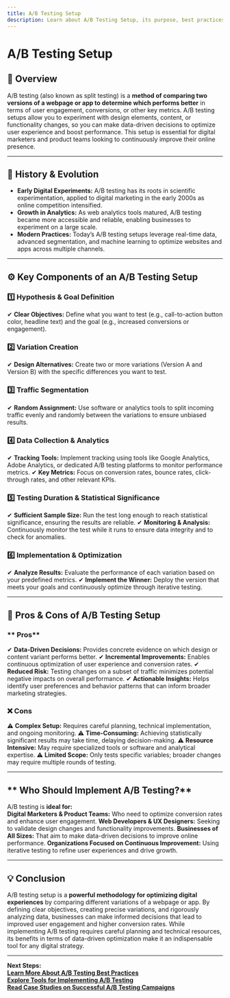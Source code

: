 ```yaml
---
title: A/B Testing Setup
description: Learn about A/B Testing Setup, its purpose, best practices, and how to implement an effective testing framework.
---
```


# **A/B Testing Setup**

## **📌 Overview**  
A/B testing (also known as split testing) is a **method of comparing two versions of a webpage or app to determine which performs better** in terms of user engagement, conversions, or other key metrics. A/B testing setups allow you to experiment with design elements, content, or functionality changes, so you can make data-driven decisions to optimize user experience and boost performance. This setup is essential for digital marketers and product teams looking to continuously improve their online presence.

---

## **📜 History & Evolution**  
- **Early Digital Experiments:** A/B testing has its roots in scientific experimentation, applied to digital marketing in the early 2000s as online competition intensified.
- **Growth in Analytics:** As web analytics tools matured, A/B testing became more accessible and reliable, enabling businesses to experiment on a large scale.
- **Modern Practices:** Today’s A/B testing setups leverage real-time data, advanced segmentation, and machine learning to optimize websites and apps across multiple channels.

---

## **⚙️ Key Components of an A/B Testing Setup**

### **1️⃣ Hypothesis & Goal Definition**
✔ **Clear Objectives:** Define what you want to test (e.g., call-to-action button color, headline text) and the goal (e.g., increased conversions or engagement).

### **2️⃣ Variation Creation**
✔ **Design Alternatives:** Create two or more variations (Version A and Version B) with the specific differences you want to test.

### **3️⃣ Traffic Segmentation**
✔ **Random Assignment:** Use software or analytics tools to split incoming traffic evenly and randomly between the variations to ensure unbiased results.

### **4️⃣ Data Collection & Analytics**
✔ **Tracking Tools:** Implement tracking using tools like Google Analytics, Adobe Analytics, or dedicated A/B testing platforms to monitor performance metrics.
✔ **Key Metrics:** Focus on conversion rates, bounce rates, click-through rates, and other relevant KPIs.

### **5️⃣ Testing Duration & Statistical Significance**
✔ **Sufficient Sample Size:** Run the test long enough to reach statistical significance, ensuring the results are reliable.
✔ **Monitoring & Analysis:** Continuously monitor the test while it runs to ensure data integrity and to check for anomalies.

### **6️⃣ Implementation & Optimization**
✔ **Analyze Results:** Evaluate the performance of each variation based on your predefined metrics.
✔ **Implement the Winner:** Deploy the version that meets your goals and continuously optimize through iterative testing.

---

## **🔄 Pros & Cons of A/B Testing Setup**

### ** Pros**
✔ **Data-Driven Decisions:** Provides concrete evidence on which design or content variant performs better.
✔ **Incremental Improvements:** Enables continuous optimization of user experience and conversion rates.
✔ **Reduced Risk:** Testing changes on a subset of traffic minimizes potential negative impacts on overall performance.
✔ **Actionable Insights:** Helps identify user preferences and behavior patterns that can inform broader marketing strategies.

### **❌ Cons**
⚠ **Complex Setup:** Requires careful planning, technical implementation, and ongoing monitoring.
⚠ **Time-Consuming:** Achieving statistically significant results may take time, delaying decision-making.
⚠ **Resource Intensive:** May require specialized tools or software and analytical expertise.
⚠ **Limited Scope:** Only tests specific variables; broader changes may require multiple rounds of testing.

---

## ** Who Should Implement A/B Testing?**  
A/B testing is **ideal for:**  
 **Digital Marketers & Product Teams:** Who need to optimize conversion rates and enhance user engagement.
 **Web Developers & UX Designers:** Seeking to validate design changes and functionality improvements.
 **Businesses of All Sizes:** That aim to make data-driven decisions to improve online performance.
 **Organizations Focused on Continuous Improvement:** Using iterative testing to refine user experiences and drive growth.

---

## **💡 Conclusion**  
A/B testing setup is a **powerful methodology for optimizing digital experiences** by comparing different variations of a webpage or app. By defining clear objectives, creating precise variations, and rigorously analyzing data, businesses can make informed decisions that lead to improved user engagement and higher conversion rates. While implementing A/B testing requires careful planning and technical resources, its benefits in terms of data-driven optimization make it an indispensable tool for any digital strategy.

---

 **Next Steps:**  
 **[Learn More About A/B Testing Best Practices](#)**  
 **[Explore Tools for Implementing A/B Testing](#)**  
 **[Read Case Studies on Successful A/B Testing Campaigns](#)**
